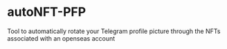 # autoNFT-PFP
Tool to automatically rotate your Telegram profile picture through the NFTs associated with an openseas account
